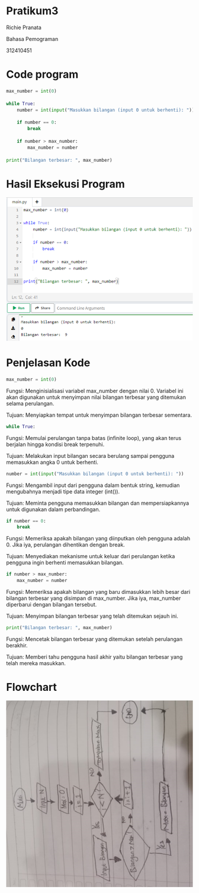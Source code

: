 # Pratikum3

Richie Pranata 

Bahasa Pemograman

312410451

# Code program 
```Python
max_number = int(0)
    
while True:
    number = int(input("Masukkan bilangan (input 0 untuk berhenti): "))
        
    if number == 0:
        break
        
    if number > max_number:
        max_number = number
    
print("Bilangan terbesar: ", max_number)

```
# Hasil Eksekusi Program
![foto1](https://github.com/rich-pro12/foto1/blob/main/Screenshot%202024-10-22%20212012.png?raw=true)

# Penjelasan Kode
```Python
max_number = int(0)
```

Fungsi: Menginisialisasi variabel max_number dengan nilai 0. Variabel ini akan digunakan untuk menyimpan nilai bilangan terbesar yang ditemukan selama perulangan.

Tujuan: Menyiapkan tempat untuk menyimpan bilangan terbesar sementara.

```Python
while True:
```
Fungsi: Memulai perulangan tanpa batas (infinite loop), yang akan terus berjalan hingga kondisi break terpenuhi.

Tujuan: Melakukan input bilangan secara berulang sampai pengguna memasukkan angka 0 untuk berhenti.

```Python
number = int(input("Masukkan bilangan (input 0 untuk berhenti): "))
```
Fungsi: Mengambil input dari pengguna dalam bentuk string, kemudian mengubahnya menjadi tipe data integer (int()).

Tujuan: Meminta pengguna memasukkan bilangan dan mempersiapkannya untuk digunakan dalam perbandingan.

```Python
if number == 0:
    break
```
Fungsi: Memeriksa apakah bilangan yang diinputkan oleh pengguna adalah 0. Jika iya, perulangan dihentikan dengan break.

Tujuan: Menyediakan mekanisme untuk keluar dari perulangan ketika pengguna ingin berhenti memasukkan bilangan.

```Python
if number > max_number:
    max_number = number
```
Fungsi: Memeriksa apakah bilangan yang baru dimasukkan lebih besar dari bilangan terbesar yang disimpan di max_number. Jika iya, max_number diperbarui dengan bilangan tersebut.

Tujuan: Menyimpan bilangan terbesar yang telah ditemukan sejauh ini.

```Python
print("Bilangan terbesar: ", max_number)
```
Fungsi: Mencetak bilangan terbesar yang ditemukan setelah perulangan berakhir.

Tujuan: Memberi tahu pengguna hasil akhir yaitu bilangan terbesar yang telah mereka masukkan.

# Flowchart
![foto1](https://github.com/rich-pro12/foto1/blob/main/Screenshot%202024-10-22%20214133.png?raw=true)



